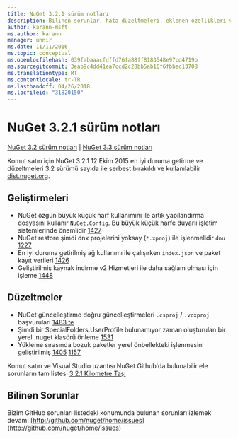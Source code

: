 ```yaml
---
title: NuGet 3.2.1 sürüm notları
description: Bilinen sorunlar, hata düzeltmeleri, eklenen özellikleri ve dcr NuGet 3.2.1 dahil etmek için sürüm notları.
author: karann-msft
ms.author: karann
manager: unnir
ms.date: 11/11/2016
ms.topic: conceptual
ms.openlocfilehash: 039fabaaacfdffd76fa88ff8183548e97cd4719b
ms.sourcegitcommit: 3eab9c4dd41ea7ccd2c28bb5ab16f6fbbec13708
ms.translationtype: MT
ms.contentlocale: tr-TR
ms.lasthandoff: 04/26/2018
ms.locfileid: "31820150"
---
```

# <a name="nuget-321-release-notes"></a>NuGet 3.2.1 sürüm notları

[NuGet 3.2 sürüm notları](../release-notes/nuget-3.2.md) | [NuGet 3.3 sürüm notları](../release-notes/nuget-3.3.md)

Komut satırı için NuGet 3.2.1 12 Ekim 2015 en iyi duruma getirme ve düzeltmeleri 3.2 sürümü sayıda ile serbest bırakıldı ve kullanılabilir [dist.nuget.org](http://dist.nuget.org/index.html).

## <a name="improvements"></a>Geliştirmeleri

* NuGet özgün büyük küçük harf kullanımını ile artık yapılandırma dosyasını kullanır `NuGet.Config`.  Bu büyük küçük harfe duyarlı işletim sistemlerinde önemlidir [1427](https://github.com/NuGet/Home/issues/1427)
* NuGet restore şimdi dnx projelerini yoksay (`*.xproj`) ile işlenmelidir `dnu` [1227](https://github.com/NuGet/Home/issues/1227)
* En iyi duruma getirilmiş ağ kullanımı ile çalışırken `index.json` ve paket kayıt verileri [1426](https://github.com/NuGet/Home/issues/1426)
* Geliştirilmiş kaynak indirme v2 Hizmetleri ile daha sağlam olması için işleme [1448](https://github.com/NuGet/Home/issues/1448)

## <a name="fixes"></a>Düzeltmeler

* NuGet güncelleştirme doğru güncelleştirmeleri `.csproj` / `.vcxproj` başvuruları [1483 te](https://github.com/NuGet/Home/issues/1483)
* Şimdi bir SpecialFolders.UserProfile bulunamıyor zaman oluşturulan bir yerel .nuget klasörü önleme [1531](https://github.com/NuGet/Home/issues/1531)
* Yükleme sırasında bozuk paketler yerel önbellekteki işlenmesini geliştirilmiş [1405](https://github.com/NuGet/Home/issues/1405) [1157](https://github.com/NuGet/Home/issues/1157)

Komut satırı ve Visual Studio uzantısı NuGet Github'da bulunabilir ele sorunların tam listesi [3.2.1 Kilometre Taşı](https://github.com/NuGet/Home/issues?q=milestone%3A3.2.1+is%3Aclosed)

## <a name="known-issues"></a>Bilinen Sorunlar

Bizim GitHub sorunları listedeki konumunda bulunan sorunları izlemek devam: [http://github.com/nuget/home/issues](http://github.com/nuget/home/issues)